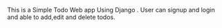 This is a Simple Todo Web app Using Django . 
User can signup and login and able to add,edit and delete todos.
